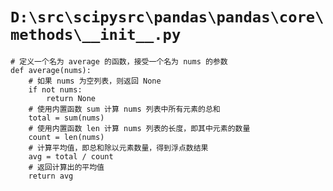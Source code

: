 # `D:\src\scipysrc\pandas\pandas\core\methods\__init__.py`

```
# 定义一个名为 average 的函数，接受一个名为 nums 的参数
def average(nums):
    # 如果 nums 为空列表，则返回 None
    if not nums:
        return None
    # 使用内置函数 sum 计算 nums 列表中所有元素的总和
    total = sum(nums)
    # 使用内置函数 len 计算 nums 列表的长度，即其中元素的数量
    count = len(nums)
    # 计算平均值，即总和除以元素数量，得到浮点数结果
    avg = total / count
    # 返回计算出的平均值
    return avg
```